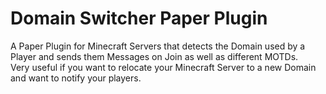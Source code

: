 # Domain Switcher Paper Plugin

A Paper Plugin for Minecraft Servers that detects the Domain used by a Player and sends them Messages on Join as well as different MOTDs.<br>
Very useful if you want to relocate your Minecraft Server to a new Domain and want to notify your players.
